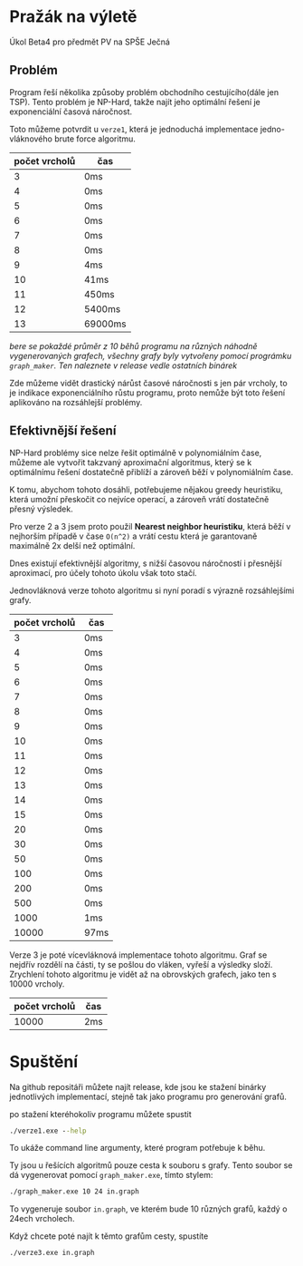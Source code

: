# Pražák na výletě
Úkol Beta4 pro předmět PV na SPŠE Ječná

## Problém
Program řeší několika způsoby problém obchodního cestujícího(dále jen TSP). Tento problém je NP-Hard, takže najít jeho optimální řešení je exponenciální časová náročnost.

Toto můžeme potvrdit u `verze1`, která je jednoduchá implementace jedno-vláknového brute force algoritmu. 

| počet vrcholů | čas     |
| ------------- | ------- |
| 3             | 0ms     |
| 4             | 0ms     |
| 5             | 0ms     |
| 6             | 0ms     |
| 7             | 0ms     |
| 8             | 0ms     |
| 9             | 4ms     |
| 10            | 41ms    |
| 11            | 450ms   |
| 12            | 5400ms  |
| 13            | 69000ms |

*bere se pokaždé průměr z 10 běhů programu na různých náhodně vygenerovaných grafech, všechny grafy byly vytvořeny pomocí prográmku `graph_maker`. Ten naleznete v release vedle ostatních binárek*

Zde můžeme vidět drastický nárůst časové náročnosti s jen pár vrcholy, to je indikace exponenciálního růstu programu, proto nemůže být toto řešení aplikováno na rozsáhlejší problémy.

## Efektivnější řešení
NP-Hard problémy sice nelze řešit optimálně v polynomiálním čase, můžeme ale vytvořit takzvaný aproximační algoritmus, který se k optimálnímu řešení dostatečně přiblíží a zároveň běží v polynomiálním čase. 

K tomu, abychom tohoto dosáhli, potřebujeme nějakou greedy heuristiku, která umožní přeskočit co nejvíce operací, a zároveň vrátí dostatečně přesný výsledek.

Pro verze 2 a 3 jsem proto použil **Nearest neighbor heuristiku**, která běží v nejhorším případě v čase `O(n^2)` a vrátí cestu která je garantovaně maximálně 2x delší než optimální.

Dnes existují efektivnější algoritmy, s nižší časovou náročností i přesnější aproximací, pro účely tohoto úkolu však toto stačí. 

Jednovláknová verze tohoto algoritmu si nyní poradí s výrazně rozsáhlejšími grafy. 

| počet vrcholů | čas  |
| ------------- | ---- |
| 3             | 0ms  |
| 4             | 0ms  |
| 5             | 0ms  |
| 6             | 0ms  |
| 7             | 0ms  |
| 8             | 0ms  |
| 9             | 0ms  |
| 10            | 0ms  |
| 11            | 0ms  |
| 12            | 0ms  |
| 13            | 0ms  |
| 14            | 0ms  |
| 15            | 0ms  |
| 20            | 0ms  |
| 30            | 0ms  |
| 50            | 0ms  |
| 100           | 0ms  |
| 200           | 0ms  |
| 500           | 0ms  |
| 1000          | 1ms  |
| 10000         | 97ms |


Verze 3 je poté vícevláknová implementace tohoto algoritmu. Graf se nejdřív rozdělí na části, ty se pošlou do vláken, vyřeší a výsledky složí. Zrychlení tohoto algoritmu je vidět až na obrovských grafech, jako ten s 10000 vrcholy.

| počet vrcholů | čas |
| ------------- | --- |
| 10000         | 2ms    |

# Spuštění
Na github repositáři můžete najít release, kde jsou ke stažení binárky jednotlivých implementací, stejně tak jako programu pro generování grafů. 

po stažení kteréhokoliv programu můžete spustit
```cmd
./verze1.exe --help
```
To ukáže command line argumenty, které program potřebuje k běhu.

Ty jsou u řešících algoritmů pouze cesta k souboru s grafy. Tento soubor se dá vygenerovat pomocí `graph_maker.exe`, tímto stylem:

```cmd
./graph_maker.exe 10 24 in.graph
```
To vygeneruje soubor `in.graph`, ve kterém bude 10 různých grafů, každý o 24ech vrcholech. 

Když chcete poté najít k těmto grafům cesty, spustíte
```cmd
./verze3.exe in.graph
```
